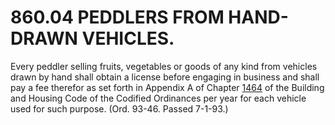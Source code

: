 860.04 PEDDLERS FROM HAND-DRAWN VEHICLES.
=========================================

Every peddler selling fruits, vegetables or goods of any kind from
vehicles drawn by hand shall obtain a license before engaging in
business and shall pay a fee therefor as set forth in Appendix A of
Chapter [1464](58d37b9c.html) of the Building and Housing Code of the
Codified Ordinances per year for each vehicle used for such purpose.
(Ord. 93-46. Passed 7-1-93.)
